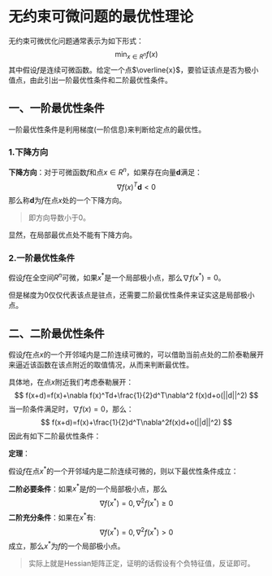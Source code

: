 # 无约束可微问题的最优性理论

无约束可微优化问题通常表示为如下形式：
$$
\min_{x\in R^n}f(x)
$$
其中假设$f$是连续可微函数。给定一个点$\overline{x}$，要验证该点是否为极小值点，由此引出一阶最优性条件和二阶最优性条件。

## 一、一阶最优性条件

一阶最优性条件是利用梯度(一阶信息)来判断给定点的最优性。

### 1.下降方向

**下降方向**：对于可微函数$f$和点$x\in R^n$，如果存在向量$\boldsymbol{d}$满足：
$$
\nabla f(x)^T \boldsymbol{d}<0
$$
那么称$\boldsymbol{d}$为$f$在点$x$处的一个下降方向。

> 即方向导数小于0。

显然，在局部最优点处不能有下降方向。

### 2.一阶最优性条件

假设$f$在全空间$R^n$可微，如果$x^{*}$是一个局部极小点，那么$\nabla f(x^{*})=0$。

但是梯度为0仅仅代表该点是驻点，还需要二阶最优性条件来证实这是局部极小点。



## 二、二阶最优性条件

假设$f$在点$x$的一个开邻域内是二阶连续可微的，可以借助当前点处的二阶泰勒展开来逼近该函数在该点附近的取值情况，从而来判断最优性。

具体地，在点$x$附近我们考虑泰勒展开：
$$
f(x+d)=f(x)+\nabla f(x)^Td+\frac{1}{2}d^T\nabla^2 f(x)d+o(||d||^2)
$$
当一阶条件满足时，$\nabla f(x)=0$，那么：
$$
f(x+d)=f(x)+\frac{1}{2}d^T\nabla^2f(x)d+o(||d||^2)
$$
因此有如下二阶最优性条件：

**定理**：

假设$f$在点$x^*$的一个开邻域内是二阶连续可微的，则以下最优性条件成立：

**二阶必要条件**：如果$x^*$是$f$的一个局部极小点，那么
$$
\nabla f(x^*)=0,\nabla^2f(x^*)\ge0
$$
**二阶充分条件**：如果在$x^*$有:
$$
\nabla f(x^*)=0,\nabla^2f(x^*)>0
$$
成立，那么$x^*$为$f$的一个局部极小点。

> 实际上就是Hessian矩阵正定，证明的话假设有个负特征值，反证即可。



